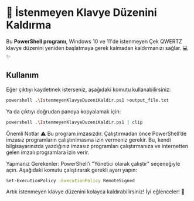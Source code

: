 # 🎉 İstenmeyen Klavye Düzenini Kaldırma

Bu **PowerShell programı**, Windows 10 ve 11'de istenmeyen Çek QWERTZ klavye düzenini yeniden başlatmaya gerek kalmadan kaldırmanızı sağlar. 💻✨

## Kullanım

Eğer çıktıyı kaydetmek isterseniz, aşağıdaki komutu kullanabilirsiniz:  

```bash
powershell .\IstenmeyenKlavyeDuzeniKaldir.ps1 >output_file.txt 
```
Ya da çıktıyı doğrudan panoya kopyalamak için:
```bash
powershell .\IstenmeyenKlavyeDuzeniKaldir.ps1 | clip
```
Önemli Notlar ⚠️
Bu program imzasızdır. Çalıştırmadan önce PowerShell’de imzasız programların çalıştırılmasına izin vermeniz gerekir. Bu, kendi bilgisayarınızda yazdığınız imzasız programları çalıştırmanıza ve internetten gelen imzalı programlara izin verir.

Yapmanız Gerekenler:
PowerShell’i "Yönetici olarak çalıştır" seçeneğiyle açın.
Aşağıdaki komutu çalıştırarak gerekli ayarı yapın:
```bash
Set-ExecutionPolicy -ExecutionPolicy RemoteSigned
```
Artık istenmeyen klavye düzenini kolayca kaldırabilirsiniz! İyi eğlenceler! 🎈
